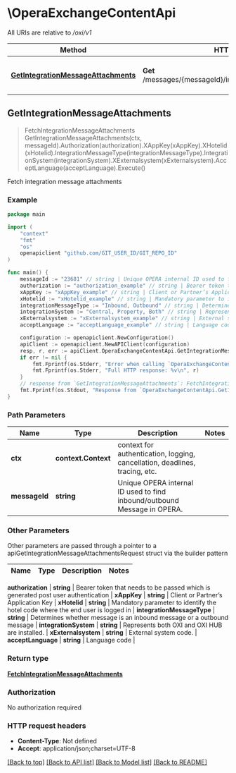 # \OperaExchangeContentApi

All URIs are relative to */oxi/v1*

Method | HTTP request | Description
------------- | ------------- | -------------
[**GetIntegrationMessageAttachments**](OperaExchangeContentApi.md#GetIntegrationMessageAttachments) | **Get** /messages/{messageId}/integrationMessageAttachments | Fetch integration message attachments



## GetIntegrationMessageAttachments

> FetchIntegrationMessageAttachments GetIntegrationMessageAttachments(ctx, messageId).Authorization(authorization).XAppKey(xAppKey).XHotelid(xHotelid).IntegrationMessageType(integrationMessageType).IntegrationSystem(integrationSystem).XExternalsystem(xExternalsystem).AcceptLanguage(acceptLanguage).Execute()

Fetch integration message attachments



### Example

```go
package main

import (
    "context"
    "fmt"
    "os"
    openapiclient "github.com/GIT_USER_ID/GIT_REPO_ID"
)

func main() {
    messageId := "23681" // string | Unique OPERA internal ID used to find inbound/outbound Message in OPERA.
    authorization := "authorization_example" // string | Bearer token that needs to be passed which is generated post user authentication
    xAppKey := "xAppKey_example" // string | Client or Partner’s Application Key
    xHotelid := "xHotelid_example" // string | Mandatory parameter to identify the hotel code where the end user is logged in
    integrationMessageType := "Inbound, Outbound" // string | Determines whether message is an inbound message or a outbound message (optional)
    integrationSystem := "Central, Property, Both" // string | Represents both OXI and OXI HUB are installed. (optional)
    xExternalsystem := "xExternalsystem_example" // string | External system code. (optional)
    acceptLanguage := "acceptLanguage_example" // string | Language code (optional)

    configuration := openapiclient.NewConfiguration()
    apiClient := openapiclient.NewAPIClient(configuration)
    resp, r, err := apiClient.OperaExchangeContentApi.GetIntegrationMessageAttachments(context.Background(), messageId).Authorization(authorization).XAppKey(xAppKey).XHotelid(xHotelid).IntegrationMessageType(integrationMessageType).IntegrationSystem(integrationSystem).XExternalsystem(xExternalsystem).AcceptLanguage(acceptLanguage).Execute()
    if err != nil {
        fmt.Fprintf(os.Stderr, "Error when calling `OperaExchangeContentApi.GetIntegrationMessageAttachments``: %v\n", err)
        fmt.Fprintf(os.Stderr, "Full HTTP response: %v\n", r)
    }
    // response from `GetIntegrationMessageAttachments`: FetchIntegrationMessageAttachments
    fmt.Fprintf(os.Stdout, "Response from `OperaExchangeContentApi.GetIntegrationMessageAttachments`: %v\n", resp)
}
```

### Path Parameters


Name | Type | Description  | Notes
------------- | ------------- | ------------- | -------------
**ctx** | **context.Context** | context for authentication, logging, cancellation, deadlines, tracing, etc.
**messageId** | **string** | Unique OPERA internal ID used to find inbound/outbound Message in OPERA. | 

### Other Parameters

Other parameters are passed through a pointer to a apiGetIntegrationMessageAttachmentsRequest struct via the builder pattern


Name | Type | Description  | Notes
------------- | ------------- | ------------- | -------------

 **authorization** | **string** | Bearer token that needs to be passed which is generated post user authentication | 
 **xAppKey** | **string** | Client or Partner’s Application Key | 
 **xHotelid** | **string** | Mandatory parameter to identify the hotel code where the end user is logged in | 
 **integrationMessageType** | **string** | Determines whether message is an inbound message or a outbound message | 
 **integrationSystem** | **string** | Represents both OXI and OXI HUB are installed. | 
 **xExternalsystem** | **string** | External system code. | 
 **acceptLanguage** | **string** | Language code | 

### Return type

[**FetchIntegrationMessageAttachments**](FetchIntegrationMessageAttachments.md)

### Authorization

No authorization required

### HTTP request headers

- **Content-Type**: Not defined
- **Accept**: application/json;charset=UTF-8

[[Back to top]](#) [[Back to API list]](../README.md#documentation-for-api-endpoints)
[[Back to Model list]](../README.md#documentation-for-models)
[[Back to README]](../README.md)

